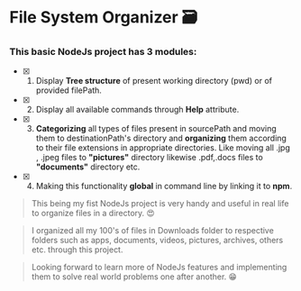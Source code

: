 # File System Organizer 🗃️

### This basic NodeJs project has 3 modules:
- [x] 1. Display **Tree structure** of present working directory (pwd) or of provided filePath.

- [x] 2. Display all available commands through **Help** attribute.

- [x] 3. **Categorizing** all types of files present in sourcePath and moving them to destinationPath's directory
and **organizing** them according to their file extensions in appropriate directories. Like moving all .jpg , .jpeg files to **"pictures"** directory likewise .pdf,.docs files to **"documents"** directory etc.

- [x] 4. Making this functionality **global** in command line by linking it to **npm**.

> This being my fist NodeJs project is very handy and useful in real life to organize files in a directory. 😍

> I organized all my 100's of files in Downloads folder to respective folders such as apps,
documents, videos, pictures, archives, others etc.
through this project. 

> Looking forward to learn more of NodeJs features and implementing them to solve real world problems one after another. 😁